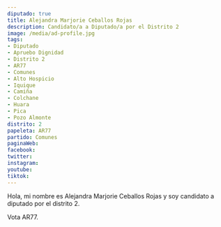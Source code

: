 ```yaml
---
diputado: true
title: Alejandra Marjorie Ceballos Rojas
description: Candidato/a a Diputado/a por el Distrito 2
image: /media/ad-profile.jpg
tags:
- Diputado
- Apruebo Dignidad
- Distrito 2
- AR77
- Comunes
- Alto Hospicio
- Iquique
- Camiña
- Colchane
- Huara
- Pica
- Pozo Almonte
distrito: 2
papeleta: AR77
partido: Comunes
paginaWeb:
facebook:
twitter:
instagram:
youtube:
tiktok:
---
```

Hola, mi nombre es Alejandra Marjorie Ceballos Rojas y soy candidato a diputado por el distrito 2.

Vota AR77.
